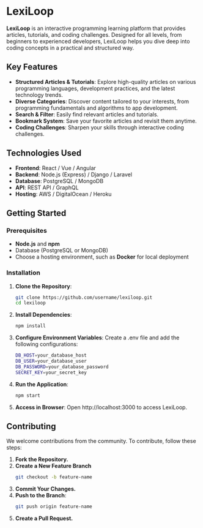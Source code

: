 # LexiLoop

**LexiLoop** is an interactive programming learning platform that provides articles, tutorials, and coding challenges. Designed for all levels, from beginners to experienced developers, LexiLoop helps you dive deep into coding concepts in a practical and structured way.

## Key Features

- **Structured Articles & Tutorials**: Explore high-quality articles on various programming languages, development practices, and the latest technology trends.
- **Diverse Categories**: Discover content tailored to your interests, from programming fundamentals and algorithms to app development.
- **Search & Filter**: Easily find relevant articles and tutorials.
- **Bookmark System**: Save your favorite articles and revisit them anytime.
- **Coding Challenges**: Sharpen your skills through interactive coding challenges.

## Technologies Used

- **Frontend**: React / Vue / Angular
- **Backend**: Node.js (Express) / Django / Laravel
- **Database**: PostgreSQL / MongoDB
- **API**: REST API / GraphQL
- **Hosting**: AWS / DigitalOcean / Heroku

## Getting Started

### Prerequisites

- **Node.js** and **npm**
- Database (PostgreSQL or MongoDB)
- Choose a hosting environment, such as **Docker** for local deployment

### Installation

1. **Clone the Repository**:
   ```bash
   git clone https://github.com/username/lexiloop.git
   cd lexiloop
2. **Install Dependencies**:
   ```bash
   npm install
3. **Configure Environment Variables**: Create a .env file and add the following configurations:
   ```bash
   DB_HOST=your_database_host
   DB_USER=your_database_user
   DB_PASSWORD=your_database_password
   SECRET_KEY=your_secret_key
4. **Run the Application**:
   ```bash
   npm start
5. **Access in Browser**: Open http://localhost:3000 to access LexiLoop.

## Contributing

We welcome contributions from the community. To contribute, follow these steps:

1. **Fork the Repository.**
2. **Create a New Feature Branch**
   ```bash
   git checkout -b feature-name
3. **Commit Your Changes.**
4. **Push to the Branch**:
   ```bash
   git push origin feature-name
5. **Create a Pull Request.**
   
